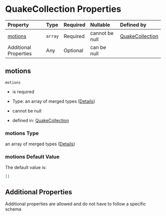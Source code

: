 # QuakeCollection Properties

| Property              | Type    | Required | Nullable       | Defined by                                                                                                |
| :-------------------- | :------ | :------- | :------------- | :-------------------------------------------------------------------------------------------------------- |
| [motions](#motions)   | `array` | Required | cannot be null | [QuakeCollection](collection-properties-the-motions-schema.md "#/properties/motions#/properties/motions") |
| Additional Properties | Any     | Optional | can be null    |                                                                                                           |

## motions



`motions`

*   is required

*   Type: an array of merged types ([Details](collection-properties-the-motions-schema-items.md))

*   cannot be null

*   defined in: [QuakeCollection](collection-properties-the-motions-schema.md "#/properties/motions#/properties/motions")

### motions Type

an array of merged types ([Details](collection-properties-the-motions-schema-items.md))

### motions Default Value

The default value is:

```json
[]
```

## Additional Properties

Additional properties are allowed and do not have to follow a specific schema
